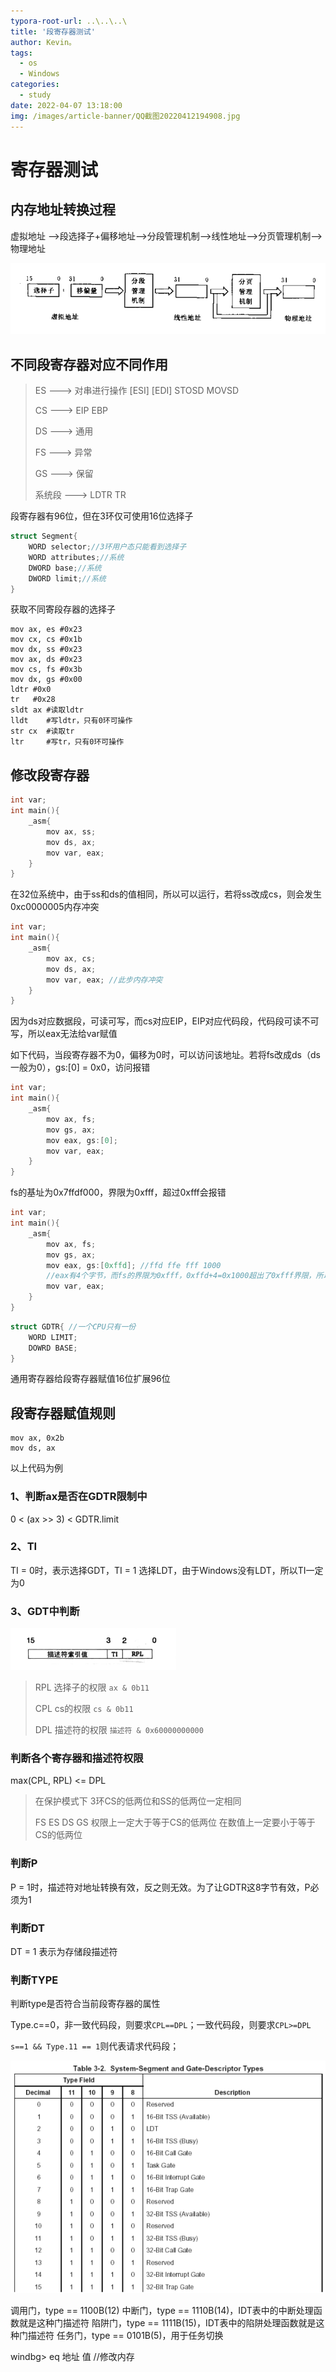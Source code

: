 ```yaml
---
typora-root-url: ..\..\..\
title: '段寄存器测试'
author: Kevin。
tags:
  - os
  - Windows
categories:
  - study
date: 2022-04-07 13:18:00
img: /images/article-banner/QQ截图20220412194908.jpg
---
```


# 寄存器测试

## 内存地址转换过程

虚拟地址 -->段选择子+偏移地址-->分段管理机制-->线性地址-->分页管理机制-->物理地址

![地址映射转换过程](/images/段寄存器测试/image-20220407190335760.png)

## 不同段寄存器对应不同作用

> ES ---> 对串进行操作 [ESI] [EDI] STOSD MOVSD
>
> CS ---> EIP EBP
>
> DS ---> 通用
>
> FS ---> 异常
>
> GS ---> 保留
>
> 系统段 ---> LDTR  TR

段寄存器有96位，但在3环仅可使用16位选择子

```c
struct Segment{
    WORD selector;//3环用户态只能看到选择子
    WORD attributes;//系统
    DWORD base;//系统
    DWORD limit;//系统
}
```

获取不同寄段存器的选择子

```assembly
mov ax, es #0x23
mov cx, cs #0x1b
mov dx, ss #0x23
mov ax, ds #0x23
mov cs, fs #0x3b
mov dx, gs #0x00
ldtr #0x0
tr   #0x28
sldt ax #读取ldtr
lldt    #写ldtr，只有0环可操作
str cx  #读取tr
ltr     #写tr，只有0环可操作
```

## 修改段寄存器

```c
int var;
int main(){
    _asm{
        mov ax, ss;
        mov ds, ax;
        mov var, eax;
    }
}

```

在32位系统中，由于ss和ds的值相同，所以可以运行，若将ss改成cs，则会发生0xc0000005内存冲突

```c
int var;
int main(){
    _asm{
        mov ax, cs;
        mov ds, ax;
        mov var, eax; //此步内存冲突
    }
}
```

因为ds对应数据段，可读可写，而cs对应EIP，EIP对应代码段，代码段可读不可写，所以eax无法给var赋值

如下代码，当段寄存器不为0，偏移为0时，可以访问该地址。若将fs改成ds（ds一般为0），gs:[0] = 0x0，访问报错

```c
int var;
int main(){
    _asm{
        mov ax, fs;
        mov gs, ax;
        mov eax, gs:[0];
        mov var, eax;
    }
}
```

fs的基址为0x7ffdf000，界限为0xfff，超过0xfff会报错

```c
int var;
int main(){
    _asm{
        mov ax, fs;
        mov gs, ax;
        mov eax, gs:[0xffd]; //ffd ffe fff 1000 
        //eax有4个字节，而fs的界限为0xfff，0xffd+4=0x1000超出了0xfff界限，所以报错
        mov var, eax;
    }
}
```



```c
struct GDTR{ //一个CPU只有一份
	WORD LIMIT;
	DOWRD BASE;
} 
```

通用寄存器给段寄存器赋值16位扩展96位

## 段寄存器赋值规则

```assembly
mov ax, 0x2b
mov ds, ax
```

以上代码为例

### 1、判断ax是否在GDTR限制中

0 < (ax >> 3) < GDTR.limit 

### 2、TI

TI = 0时，表示选择GDT，TI = 1 选择LDT，由于Windows没有LDT，所以TI一定为0

### 3、GDT中判断

![选择子结构](/images/image-20220405231740040-16497637860101.png)

> RPL 选择子的权限 ```ax & 0b11```
>
> CPL cs的权限 ```cs & 0b11```
>
> DPL 描述符的权限 ```描述符 & 0x60000000000```

### 判断各个寄存器和描述符权限

max(CPL, RPL) <= DPL

> 在保护模式下 3环CS的低两位和SS的低两位一定相同
>
> FS ES DS GS 权限上一定大于等于CS的低两位
>                      在数值上一定要小于等于CS的低两位

### 判断P

P = 1时，描述符对地址转换有效，反之则无效。为了让GDTR这8字节有效，P必须为1

### 判断DT

DT = 1 表示为存储段描述符

### 判断TYPE

判断type是否符合当前段寄存器的属性

Type.c==0，非一致代码段，则要求`CPL==DPL`；一致代码段，则要求`CPL>=DPL`

`s==1 && Type.11 == 1`则代表请求代码段；

![image-20220409174548096](/images/image-20220409174548096.png)

调用门，type == 1100B(12)
中断门，type == 1110B(14)，IDT表中的中断处理函数就是这种门描述符
陷阱门，type == 1111B(15)，IDT表中的陷阱处理函数就是这种门描述符
任务门，type == 0101B(5)，用于任务切换

windbg> eq 地址 值  //修改内存